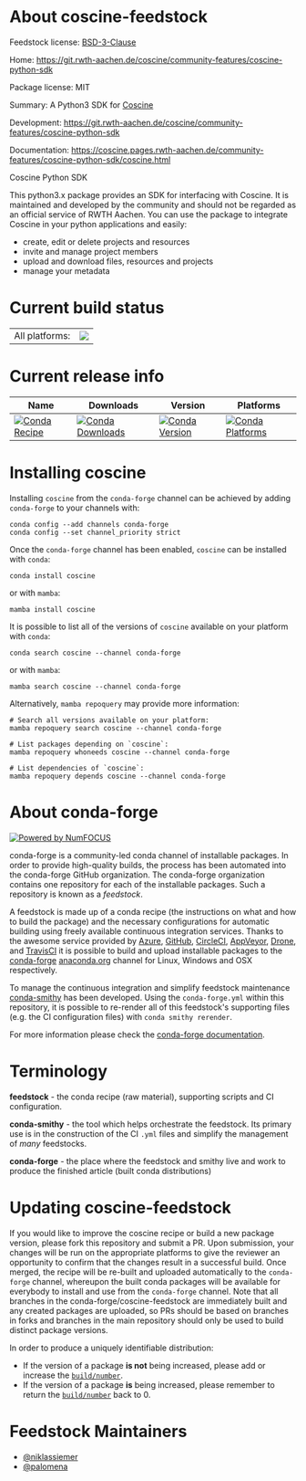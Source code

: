 About coscine-feedstock
=======================

Feedstock license: [BSD-3-Clause](https://github.com/conda-forge/coscine-feedstock/blob/main/LICENSE.txt)

Home: https://git.rwth-aachen.de/coscine/community-features/coscine-python-sdk

Package license: MIT

Summary: A Python3 SDK for [Coscine](https://coscine.rwth-aachen.de/)

Development: https://git.rwth-aachen.de/coscine/community-features/coscine-python-sdk

Documentation: https://coscine.pages.rwth-aachen.de/community-features/coscine-python-sdk/coscine.html

Coscine Python SDK

This python3.x package provides an SDK for interfacing with Coscine.
It is maintained and developed by the community and should not be regarded
as an official service of RWTH Aachen.
You can use the package to integrate Coscine in your python applications
and easily:
- create, edit or delete projects and resources
- invite and manage project members
- upload and download files, resources and projects
- manage your metadata


Current build status
====================


<table><tr><td>All platforms:</td>
    <td>
      <a href="https://dev.azure.com/conda-forge/feedstock-builds/_build/latest?definitionId=15496&branchName=main">
        <img src="https://dev.azure.com/conda-forge/feedstock-builds/_apis/build/status/coscine-feedstock?branchName=main">
      </a>
    </td>
  </tr>
</table>

Current release info
====================

| Name | Downloads | Version | Platforms |
| --- | --- | --- | --- |
| [![Conda Recipe](https://img.shields.io/badge/recipe-coscine-green.svg)](https://anaconda.org/conda-forge/coscine) | [![Conda Downloads](https://img.shields.io/conda/dn/conda-forge/coscine.svg)](https://anaconda.org/conda-forge/coscine) | [![Conda Version](https://img.shields.io/conda/vn/conda-forge/coscine.svg)](https://anaconda.org/conda-forge/coscine) | [![Conda Platforms](https://img.shields.io/conda/pn/conda-forge/coscine.svg)](https://anaconda.org/conda-forge/coscine) |

Installing coscine
==================

Installing `coscine` from the `conda-forge` channel can be achieved by adding `conda-forge` to your channels with:

```
conda config --add channels conda-forge
conda config --set channel_priority strict
```

Once the `conda-forge` channel has been enabled, `coscine` can be installed with `conda`:

```
conda install coscine
```

or with `mamba`:

```
mamba install coscine
```

It is possible to list all of the versions of `coscine` available on your platform with `conda`:

```
conda search coscine --channel conda-forge
```

or with `mamba`:

```
mamba search coscine --channel conda-forge
```

Alternatively, `mamba repoquery` may provide more information:

```
# Search all versions available on your platform:
mamba repoquery search coscine --channel conda-forge

# List packages depending on `coscine`:
mamba repoquery whoneeds coscine --channel conda-forge

# List dependencies of `coscine`:
mamba repoquery depends coscine --channel conda-forge
```


About conda-forge
=================

[![Powered by
NumFOCUS](https://img.shields.io/badge/powered%20by-NumFOCUS-orange.svg?style=flat&colorA=E1523D&colorB=007D8A)](https://numfocus.org)

conda-forge is a community-led conda channel of installable packages.
In order to provide high-quality builds, the process has been automated into the
conda-forge GitHub organization. The conda-forge organization contains one repository
for each of the installable packages. Such a repository is known as a *feedstock*.

A feedstock is made up of a conda recipe (the instructions on what and how to build
the package) and the necessary configurations for automatic building using freely
available continuous integration services. Thanks to the awesome service provided by
[Azure](https://azure.microsoft.com/en-us/services/devops/), [GitHub](https://github.com/),
[CircleCI](https://circleci.com/), [AppVeyor](https://www.appveyor.com/),
[Drone](https://cloud.drone.io/welcome), and [TravisCI](https://travis-ci.com/)
it is possible to build and upload installable packages to the
[conda-forge](https://anaconda.org/conda-forge) [anaconda.org](https://anaconda.org/)
channel for Linux, Windows and OSX respectively.

To manage the continuous integration and simplify feedstock maintenance
[conda-smithy](https://github.com/conda-forge/conda-smithy) has been developed.
Using the ``conda-forge.yml`` within this repository, it is possible to re-render all of
this feedstock's supporting files (e.g. the CI configuration files) with ``conda smithy rerender``.

For more information please check the [conda-forge documentation](https://conda-forge.org/docs/).

Terminology
===========

**feedstock** - the conda recipe (raw material), supporting scripts and CI configuration.

**conda-smithy** - the tool which helps orchestrate the feedstock.
                   Its primary use is in the construction of the CI ``.yml`` files
                   and simplify the management of *many* feedstocks.

**conda-forge** - the place where the feedstock and smithy live and work to
                  produce the finished article (built conda distributions)


Updating coscine-feedstock
==========================

If you would like to improve the coscine recipe or build a new
package version, please fork this repository and submit a PR. Upon submission,
your changes will be run on the appropriate platforms to give the reviewer an
opportunity to confirm that the changes result in a successful build. Once
merged, the recipe will be re-built and uploaded automatically to the
`conda-forge` channel, whereupon the built conda packages will be available for
everybody to install and use from the `conda-forge` channel.
Note that all branches in the conda-forge/coscine-feedstock are
immediately built and any created packages are uploaded, so PRs should be based
on branches in forks and branches in the main repository should only be used to
build distinct package versions.

In order to produce a uniquely identifiable distribution:
 * If the version of a package **is not** being increased, please add or increase
   the [``build/number``](https://docs.conda.io/projects/conda-build/en/latest/resources/define-metadata.html#build-number-and-string).
 * If the version of a package **is** being increased, please remember to return
   the [``build/number``](https://docs.conda.io/projects/conda-build/en/latest/resources/define-metadata.html#build-number-and-string)
   back to 0.

Feedstock Maintainers
=====================

* [@niklassiemer](https://github.com/niklassiemer/)
* [@palomena](https://github.com/palomena/)

